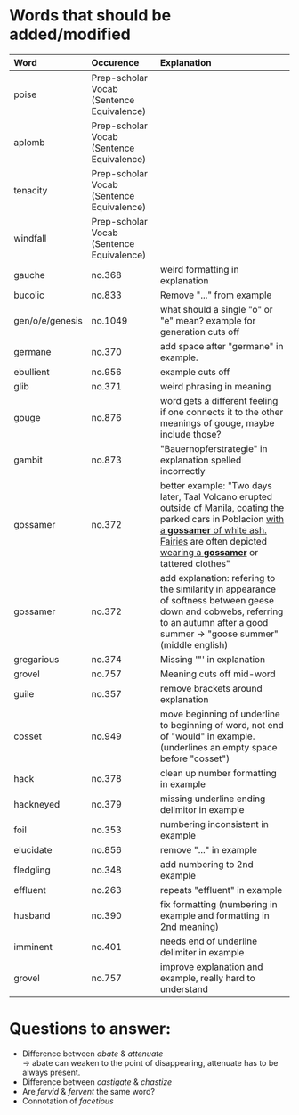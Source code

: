 # Words that should be added/modified

| Word                     | Occurence                                 | Explanation                                                                                                                                                                                                                                                  |
| :----------------------- | :----------------------------             | :----------------------                                                                                                                                                                                                                                      |
| poise                    | Prep-scholar Vocab (Sentence Equivalence) |                                                                                                                                                                                                                                                              |
| aplomb                   | Prep-scholar Vocab (Sentence Equivalence) |                                                                                                                                                                                                                                                              |
| tenacity                 | Prep-scholar Vocab (Sentence Equivalence) |                                                                                                                                                                                                                                                              |
| windfall                 | Prep-scholar Vocab (Sentence Equivalence) |                                                                                                                                                                                                                                                              |
| gauche                   | no.368                                    | weird formatting in explanation                                                                                                                                                                                                                              |
| bucolic                  | no.833                                    | Remove "..." from example                                                                                                                                                                                                                                    |
| gen/o/e/genesis          | no.1049                                   | what should a single "o" or "e" mean? example for generation cuts off                                                                                                                                                                                        |
| germane                  | no.370                                    | add space after "germane" in example.                                                                                                                                                                                                                        |
| ebullient                | no.956                                    | example cuts off                                                                                                                                                                                                                                             |
| glib                     | no.371                                    | weird phrasing in meaning                                                                                                                                                                                                                                    |
| gouge                    | no.876                                    | word gets a different feeling if one connects it to the other meanings of gouge, maybe include those?                                                                                                                                                        |
| gambit                   | no.873                                    | "Bauernopferstrategie" in explanation spelled incorrectly                                                                                                                                                                                                    |
| gossamer                 | no.372                                    | better example: "Two days later, Taal Volcano erupted outside of Manila, <u>coating</u> the parked cars in Poblacion <u>with a <b>gossamer</b> of white ash.</u><br/><u>Fairies</u> are often depicted <u>wearing a <b>gossamer</b></u> or tattered clothes" |
| gossamer                 | no.372                                    | add explanation: refering to the similarity in appearance of softness between geese down and cobwebs, referring to an autumn after a good summer -> "goose summer" (middle english)                                                                          |
| gregarious               | no.374                                    | Missing '"' in explanation                                                                                                                                                                                                                                   |
| grovel                   | no.757                                    | Meaning cuts off mid-word                                                                                                                                                                                                                                    |
| guile                    | no.357                                    | remove brackets around explanation                                                                                                                                                                                                                           |
| cosset                   | no.949                                    | move beginning of underline to beginning of word, not end of "would" in example. (underlines an empty space before "cosset")                                                                                                                                 |
| hack                     | no.378                                    | clean up number formatting in example                                                                                                                                                                                                                        |
| hackneyed                | no.379                                    | missing underline ending delimitor in example                                                                                                                                                                                                                |
| foil                     | no.353                                    | numbering inconsistent in example                                                                                                                                                                                                                            |
| elucidate                | no.856                                    | remove "..." in example                                                                                                                                                                                                                                      |
| fledgling                | no.348                                    | add numbering to 2nd example                                                                                                                                                                                                                                 |
| effluent                 | no.263                                    | repeats "effluent" in example                                                                                                                                                                                                                                |
| husband                  | no.390                                    | fix formatting (numbering in example and formatting in 2nd meaning)                                                                                                                                                                                          |
| imminent                 | no.401                                    | needs end of underline delimiter in example                                                                                                                                                                                                                  |
| grovel                   | no.757                                    | improve explanation and example, really hard to understand                                                                                                                                                                                                   |

# Questions to answer:

- Difference between _abate_ & _attenuate_<br />
  → abate can weaken to the point of disappearing, attenuate has to be always present.
- Difference between _castigate_ & _chastize_
- Are _fervid_ & _fervent_ the same word?
- Connotation of _facetious_
